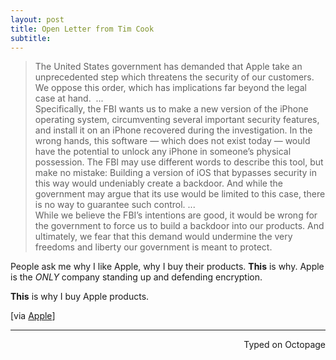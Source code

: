 ```yaml
---
layout: post
title: Open Letter from Tim Cook
subtitle:
---
```


> The United States government has demanded that Apple take an unprecedented step which threatens the security of our customers. We oppose this order, which has implications far beyond the legal case at hand. 
...  
Specifically, the FBI wants us to make a new version of the iPhone operating system, circumventing several important security features, and install it on an iPhone recovered during the investigation. In the wrong hands, this software — which does not exist today — would have the potential to unlock any iPhone in someone’s physical possession.
The FBI may use different words to describe this tool, but make no mistake: Building a version of iOS that bypasses security in this way would undeniably create a backdoor. And while the government may argue that its use would be limited to this case, there is no way to guarantee such control.
...  
While we believe the FBI’s intentions are good, it would be wrong for the government to force us to build a backdoor into our products. And ultimately, we fear that this demand would undermine the very freedoms and liberty our government is meant to protect.

People ask me why I like Apple, why I buy their products. **This** is why. Apple is the _ONLY_ company standing up and defending encryption. 

**This** is why I buy Apple products. 

[via [Apple](http://www.apple.com/customer-letter/)]

 ---
<p align="right">Typed on Octopage</p> 